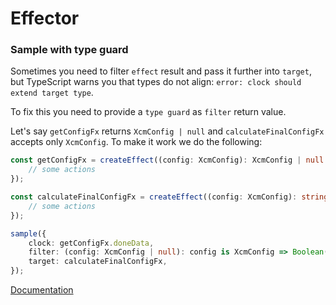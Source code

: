 # Effector

### Sample with type guard
Sometimes you need to filter `effect` result and pass it further into `target`, but TypeScript warns you that
types do not align: `error: clock should extend target type`.

To fix this you need to provide a `type guard` as `filter` return value. 

Let's say `getConfigFx` returns `XcmConfig | null` and `calculateFinalConfigFx` accepts only `XcmConfig`.
To make it work we do the following:

```typescript
const getConfigFx = createEffect((config: XcmConfig): XcmConfig | null => {
    // some actions
});

const calculateFinalConfigFx = createEffect((config: XcmConfig): string => {
    // some actions
});

sample({
    clock: getConfigFx.doneData,
    filter: (config: XcmConfig | null): config is XcmConfig => Boolean(config),
    target: calculateFinalConfigFx,
});
```
[Documentation](https://effector.dev/docs/typescript/typing-effector/#filter--fn)
